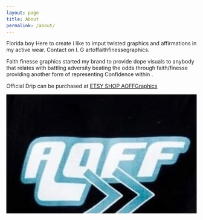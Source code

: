 ```yaml
---
layout: page
title: About
permalink: /about/
---
```


Florida boy Here to create i like to imput twisted graphics and affirmations in my active wear. Contact on I. G artoffaithfinessegraphics.

Faith finesse graphics started my brand to provide dope visuals to anybody that relates with battling adversity beating the odds through faith/finesse providing another form of representing Confidence within .

Official Drip can be purchased at [ETSY SHOP AOFFGraphics](https://www.etsy.com/shop/Aoffgraphics?coupon=AOFFSK2PROMO)

<!--![alt text](./assets/images/main_logo.jpg){height=400px width=500px} -->

<img src="assets/images/main_logo.jpg" width="600">
